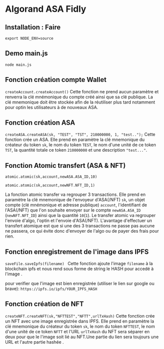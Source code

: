 # Algorand ASA Fidly

## Installation : Faire

```export NODE_ENV=source```

## Demo main.js

```node main.js```

## Fonction création compte Wallet

```createAccount.createAccount()```
Cette fonction ne prend aucun paramètre et renverra la clé mnémonique du compte créé ainsi que sa clé publique. La clé mnemonique doit être stockée afin de la réutiliser plus tard notamment pour optin les utilisateurs à de nouveaux ASA.

## Fonction création ASA

```createASA.createASA(sk, "TEST", "TST", 210000000, 1, "test..");```
Cette fonction crée un ASA. Elle prend en paramètre la clé mnemonique du créateur du token `sk`, le nom du token `TEST`, le nom d'une unité de ce token `TST`, la quantité totale ce token `210000000` et une description `"test..."`.

## Fonction Atomic transfert (ASA & NFT)

```atomic.atomic(sk,account,newASA.ASA_ID,10)```

```atomic.atomic(sk,account,newNFT.NFT_ID,1)```

La fonction atomic transfer va regrouper 3 transactions. Elle prend en paramètre la clé mnemonique de l'envoyeur d'ASA(/NFT) `sk`, un objet compte (clé mnémonique et adresse publique) `account`, l'identifiant de l'ASA(/NFT) que l'on souhaite envoyer sur le compte `newASA.ASA_ID` (`newNFT.NFT_ID`) ainsi que la quantité `10`(`1`). Le transfer atomic va regrouper l'envoie d'algo, l'optin et l'envoie d'ASA(/NFT). L'avantage d'effectuer un transfert atomique est que si une des 3 transactions ne passe pas aucune ne passera, ce qui évite donc d'envoyer de l'algo ou de payer des frais pour rien.

## Fonction enregistrement de l'image dans IPFS

```saveFile.saveIpfs(filename) ```
Cette fonction ajoute l'image ```filename``` à la blockchain ipfs et nous rend sous forme de string le HASH pour accedé à l'image .

pour verifier que l'image est bien enregistrée (utiliser le lien sur google ou brave):
    `https://ipfs.io/ipfs/YOUR_IPFS_HASH`


## Fonction création de NFT

```createNFT.createNFT(sk,"NFTTEST","NFTT",urlTxHash)```
Cette fonction crée un NFT avec une image enregistrée dans IPFS. Elle prend en paramètre la clé mnemonique du créateur du token `sk`, le nom du token `NFTTEST`, le nom d'une unité de ce token `NFTT` et l'URL  `urlTxHash` du NFT  sera séparer en deux pour que le l'image soit lié au NFT.Une partie du lien sera toujours une URL et l'autre partie  hashée .
